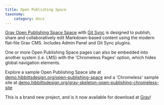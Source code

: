 ```yaml
---
title: Open Publishing Space
taxonomy:
    category: docs
---
```


[Grav Open Publishing Space Space](https://github.com/hibbitts-design/grav-skeleton-open-publishing-space) with [Git Sync](https://github.com/trilbymedia/grav-plugin-git-sync) is designed to publish, share and collaboratively edit Markdown-based content using the modern flat-file Grav CMS. Includes Admin Panel and Git Sync plugins.

One or more Open Publishing Space pages can also be embedded into another system (i.e. LMS) with the 'Chromeless Pages' option, which hides global navigation elements.

Explore a sample Open Publishing Space site at [demo.hibbittsdesign.org/open-publishing-space](http://demo.hibbittsdesign.org/grav-open-publishing/) and a 'Chromeless' sample site at [demo.hibbittsdesign.org/grav-skeleton-open-publishing-chromeless-site](http://demo.hibbittsdesign.org/grav-skeleton-open-publishing-chromeless-site/)

This is a brand new project, and is it now available for download at [Grav](http://getgrav.org)!
